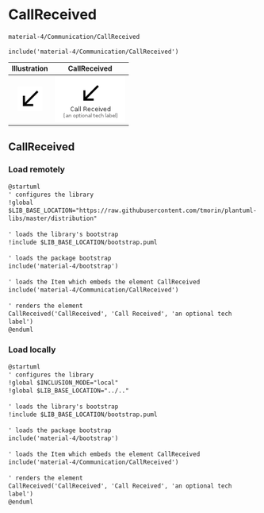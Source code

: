 # CallReceived


```text
material-4/Communication/CallReceived
```

```text
include('material-4/Communication/CallReceived')
```



| Illustration | CallReceived |
| :---: | :---: |
| ![illustration for Illustration](../../material-4/Communication/CallReceived.png) | ![illustration for CallReceived](../../material-4/Communication/CallReceived.Local.png) |




## CallReceived

### Load remotely
```plantuml
@startuml
' configures the library
!global $LIB_BASE_LOCATION="https://raw.githubusercontent.com/tmorin/plantuml-libs/master/distribution"

' loads the library's bootstrap
!include $LIB_BASE_LOCATION/bootstrap.puml

' loads the package bootstrap
include('material-4/bootstrap')

' loads the Item which embeds the element CallReceived
include('material-4/Communication/CallReceived')

' renders the element
CallReceived('CallReceived', 'Call Received', 'an optional tech label')
@enduml
```

### Load locally
```plantuml
@startuml
' configures the library
!global $INCLUSION_MODE="local"
!global $LIB_BASE_LOCATION="../.."

' loads the library's bootstrap
!include $LIB_BASE_LOCATION/bootstrap.puml

' loads the package bootstrap
include('material-4/bootstrap')

' loads the Item which embeds the element CallReceived
include('material-4/Communication/CallReceived')

' renders the element
CallReceived('CallReceived', 'Call Received', 'an optional tech label')
@enduml
```

